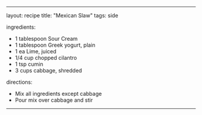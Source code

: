 ---

layout: recipe
title: "Mexican Slaw"
tags: side

ingredients:
- 1 tablespoon Sour Cream
- 1 tablespoon Greek yogurt, plain
- 1 ea Lime, juiced
- 1/4 cup chopped cilantro
- 1 tsp cumin
- 3 cups cabbage, shredded

directions:
- Mix all ingredients except cabbage
- Pour mix over cabbage and stir

---